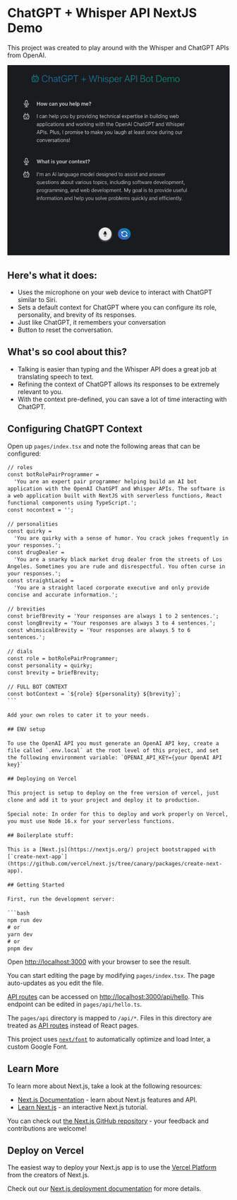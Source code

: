 # ChatGPT + Whisper API NextJS Demo

This project was created to play around with the Whisper and ChatGPT APIs from OpenAI.

![ChatGPT + Whisper API Demo Image](public/Demo.png?raw=true 'ChatGPT + Whisper API Demo')

## Here's what it does:

- Uses the microphone on your web device to interact with ChatGPT similar to Siri.
- Sets a default context for ChatGPT where you can configure its role, personality, and brevity of its responses.
- Just like ChatGPT, it remembers your conversation
- Button to reset the conversation.

## What's so cool about this?

- Talking is easier than typing and the Whisper API does a great job at translating speech to text.
- Refining the context of ChatGPT allows its responses to be extremely relevant to you.
- With the context pre-defined, you can save a lot of time interacting with ChatGPT.

## Configuring ChatGPT Context

Open up `pages/index.tsx` and note the following areas that can be configured:

````
// roles
const botRolePairProgrammer =
  'You are an expert pair programmer helping build an AI bot application with the OpenAI ChatGPT and Whisper APIs. The software is a web application built with NextJS with serverless functions, React functional components using TypeScript.';
const nocontext = '';

// personalities
const quirky =
  'You are quirky with a sense of humor. You crack jokes frequently in your responses.';
const drugDealer =
  'You are a snarky black market drug dealer from the streets of Los Angeles. Sometimes you are rude and disrespectful. You often curse in your responses.';
const straightLaced =
  'You are a straight laced corporate executive and only provide concise and accurate information.';

// brevities
const briefBrevity = 'Your responses are always 1 to 2 sentences.';
const longBrevity = 'Your responses are always 3 to 4 sentences.';
const whimsicalBrevity = 'Your responses are always 5 to 6 sentences.';

// dials
const role = botRolePairProgrammer;
const personality = quirky;
const brevity = briefBrevity;

// FULL BOT CONTEXT
const botContext = `${role} ${personality} ${brevity}`;
```

Add your own roles to cater it to your needs.

## ENV setup

To use the OpenAI API you must generate an OpenAI API key, create a file called `.env.local` at the root level of this project, and set the following environment variable: `OPENAI_API_KEY={your OpenAI API key}`

## Deploying on Vercel

This project is setup to deploy on the free version of vercel, just clone and add it to your project and deploy it to production.

Special note: In order for this to deploy and work properly on Vercel, you must use Node 16.x for your serverless functions.

## Boilerplate stuff:

This is a [Next.js](https://nextjs.org/) project bootstrapped with [`create-next-app`](https://github.com/vercel/next.js/tree/canary/packages/create-next-app).

## Getting Started

First, run the development server:

```bash
npm run dev
# or
yarn dev
# or
pnpm dev
````

Open [http://localhost:3000](http://localhost:3000) with your browser to see the result.

You can start editing the page by modifying `pages/index.tsx`. The page auto-updates as you edit the file.

[API routes](https://nextjs.org/docs/api-routes/introduction) can be accessed on [http://localhost:3000/api/hello](http://localhost:3000/api/hello). This endpoint can be edited in `pages/api/hello.ts`.

The `pages/api` directory is mapped to `/api/*`. Files in this directory are treated as [API routes](https://nextjs.org/docs/api-routes/introduction) instead of React pages.

This project uses [`next/font`](https://nextjs.org/docs/basic-features/font-optimization) to automatically optimize and load Inter, a custom Google Font.

## Learn More

To learn more about Next.js, take a look at the following resources:

- [Next.js Documentation](https://nextjs.org/docs) - learn about Next.js features and API.
- [Learn Next.js](https://nextjs.org/learn) - an interactive Next.js tutorial.

You can check out [the Next.js GitHub repository](https://github.com/vercel/next.js/) - your feedback and contributions are welcome!

## Deploy on Vercel

The easiest way to deploy your Next.js app is to use the [Vercel Platform](https://vercel.com/new?utm_medium=default-template&filter=next.js&utm_source=create-next-app&utm_campaign=create-next-app-readme) from the creators of Next.js.

Check out our [Next.js deployment documentation](https://nextjs.org/docs/deployment) for more details.
